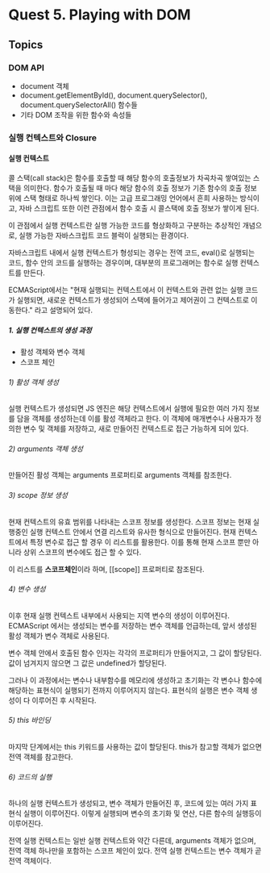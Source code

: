 # Quest 5. Playing with DOM

## Topics

### DOM API

  * document 객체
  * document.getElementById(), document.querySelector(), document.querySelectorAll() 함수들
  * 기타 DOM 조작을 위한 함수와 속성들

### 실행 컨텍스트와 Closure

#### 실행 컨텍스트

콜 스택(call stack)은 함수를 호출할 때 해당 함수의 호출정보가 차곡차곡 쌓여있는 스택을 의미한다. 함수가 호출될 때 마다 해당 함수의 호출 정보가 기존 함수의 호출 정보 위에 스택 형태로 하나씩 쌓인다. 이는 고급 프로그래밍 언어에서 흔희 사용하는 방식이고, 자바 스크립트 또한 이런 관점에서 함수 호출 시 콜스택에 호출 정보가 쌓이게 된다. 

이 관점에서 실행 컨텍스트란 실행 가능한 코드를 형상화하고 구분하는 추상적인 개념으로, 실행 가능한 자바스크립트 코드 블럭이 실행되는 환경이다.

자바스크립트 내에서 실행 컨텍스트가 형성되는 경우는 전역 코드, eval()로 실행되는 코드, 함수 안의 코드를 실행하는 경우이며, 대부분의 프로그래머는 함수로 실행 컨텍스트를 만든다.

ECMAScript에서는 "현재 실행되는 컨텍스트에서 이 컨텍스트와 관련 없는 실행 코드가 실행되면, 새로운 컨텍스트가 생성되어 스택에 들어가고 제어권이 그 컨텍스트로 이동한다." 라고 설명되어 있다.

##### 1. 실행 컨텍스트의 생성 과정

* 활성 객체와 변수 객체
* 스코프 체인

###### 1) 활성 객체 생성

실행 컨텍스트가 생성되면 JS 엔진은 해당 컨텍스트에서 실행에 필요한 여러 가지 정보를 담을 객체를 생성하는데 이를 활성 객체라고 한다. 이 객체에 매개변수나 사용자가 정의한 변수 및 객체를 저장하고, 새로 만들어진 컨텍스트로 접근 가능하게 되어 있다.

###### 2) arguments 객체 생성

만들어진 활성 객체는 arguments 프로퍼티로 arguments 객체를 참조한다.

###### 3) scope 정보 생성

현재 컨텍스트의 유효 범위를 나타내는 스코프 정보를 생성한다. 스코프 정보는 현재 실행중인 실행 컨텍스트 안에서 연결 리스트와 유사한 형식으로 만들어진다. 현재 컨텍스트에서 특정 변수로 접근 할 경우 이 리스트를 활용한다. 이를 통해 현재 스코프 뿐만 아니라 상위 스코프의 변수에도 접근 할 수 있다.

이 리스트를 **스코프체인**이라 하며, [[scope]] 프로퍼티로 참조된다.

###### 4) 변수 생성

이후 현재 실행 컨텍스트 내부에서 사용되는 지역 변수의 생성이 이루어진다. ECMAScript 에서는 생성되는 변수를 저장하는 변수 객체를 언급하는데, 앞서 생성된 활성 객체가 변수 객체로 사용된다.

변수 객체 안에서 호출된 함수 인자는 각각의 프로퍼티가 만들어지고, 그 값이 할당된다. 값이 넘겨지지 않으면 그 값은 undefined가 할당된다.

그러나 이 과정에서는 변수나 내부함수를 메모리에 생성하고 초기화는 각 변수나 함수에 해당하는 표현식이 실행되기 전까지 이루어지지 않는다. 표현식의 실행은 변수 객체 생성이 다 이루어진 후 시작된다.

###### 5) this 바인딩

마지막 단계에서는 this 키워드를 사용하는 값이 할당된다. this가 참고할 객체가 없으면 전역 객체를 참고한다.

###### 6) 코드의 실행

하나의 실행 컨텍스트가 생성되고, 변수 객체가 만들어진 후, 코드에 있는 여러 가지 표현식 실행이 이루어진다. 이렇게 실행되며 변수의 초기화 및 연산, 다른 함수의 실행등이 이루어진다.

전역 실행 컨텍스트는 일반 실행 컨텍스트와 약간 다른데, arguments 객체가 없으며, 전역 객체 하나만을 포함하는 스코프 체인이 있다. 전역 실행 컨텍스트는 변수 객체가 곧 전역 객체이다. 